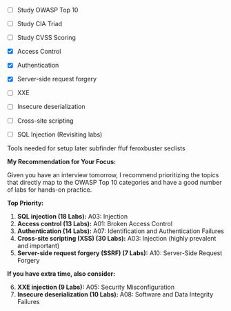 - [ ] Study OWASP Top 10
- [ ] Study CIA Triad
- [ ] Study CVSS Scoring

- [x] Access Control
- [x] Authentication

- [x] Server-side request forgery
- [ ] XXE
- [ ] Insecure deserialization
- [ ] Cross-site scripting
- [ ] SQL Injection (Revisiting labs)

Tools needed for setup later
subfinder
ffuf
feroxbuster
seclists




**My Recommendation for Your Focus:**

Given you have an interview tomorrow, I recommend prioritizing the topics that directly map to the OWASP Top 10 categories and have a good number of labs for hands-on practice.

**Top Priority:**

1. **SQL injection (18 Labs):** A03: Injection
2. **Access control (13 Labs):** A01: Broken Access Control
3. **Authentication (14 Labs):** A07: Identification and Authentication Failures
4. **Cross-site scripting (XSS) (30 Labs):** A03: Injection (highly prevalent and important)
5. **Server-side request forgery (SSRF) (7 Labs):** A10: Server-Side Request Forgery

**If you have extra time, also consider:**

6. **XXE injection (9 Labs):** A05: Security Misconfiguration
7. **Insecure deserialization (10 Labs):** A08: Software and Data Integrity Failures